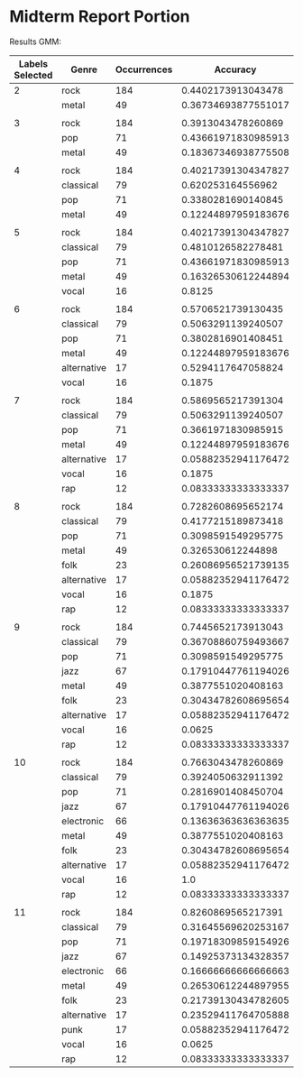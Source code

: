 # Midterm Report Portion

Results GMM:

| Labels Selected | Genre | Occurrences | Accuracy |
|-----------------|-------|-------------|----------|
| 2 | rock | 184 | 0.4402173913043478 |
| | metal|49|0.36734693877551017|
| | | | |
| 3 | rock | 184 | 0.3913043478260869|
||pop|71|0.43661971830985913|
||metal|49|0.18367346938775508|
|||||
|4|rock|184|0.40217391304347827|
||classical|79|0.620253164556962|
||pop|71|0.3380281690140845|
||metal|49|0.12244897959183676|
||||||
|5|rock|184|0.40217391304347827|
||classical|79|0.4810126582278481|
||pop|71|0.43661971830985913|
||metal|49|0.16326530612244894|
||vocal|16|0.8125|
|||||
|6|rock|184|0.5706521739130435|
||classical|79|0.5063291139240507|
||pop|71|0.3802816901408451|
||metal|49|0.12244897959183676|
||alternative|17|0.5294117647058824|
||vocal|16|0.1875|
|||||
|7|rock|184|0.5869565217391304|
||classical|79|0.5063291139240507|
||pop|71|0.3661971830985915|
||metal|49|0.12244897959183676|
||alternative|17|0.05882352941176472|
||vocal|16|0.1875|
||rap|12|0.08333333333333337|
|||||
|8|rock|184|0.7282608695652174|
||classical|79|0.4177215189873418|
||pop|71|0.3098591549295775|
||metal|49|0.326530612244898|
||folk|23|0.26086956521739135|
||alternative|17|0.05882352941176472|
||vocal|16|0.1875|
||rap|12|0.08333333333333337|
|||||
|9|rock|184|0.7445652173913043|
||classical|79|0.36708860759493667|
||pop|71|0.3098591549295775|
||jazz|67|0.17910447761194026|
||metal|49|0.3877551020408163|
||folk|23|0.30434782608695654|
||alternative|17|0.05882352941176472|
||vocal|16|0.0625|
||rap|12|0.08333333333333337|
|||||
|10|rock|184|0.7663043478260869|
||classical|79|0.3924050632911392|
||pop|71|0.2816901408450704|
||jazz|67|0.17910447761194026|
||electronic|66|0.13636363636363635|
||metal|49|0.3877551020408163|
||folk|23|0.30434782608695654|
||alternative|17|0.05882352941176472|
||vocal|16|1.0|
||rap|12|0.08333333333333337|
|||||
|11|rock|184|0.8260869565217391|
||classical|79|0.31645569620253167|
||pop|71|0.19718309859154926|
||jazz|67|0.14925373134328357|
||electronic|66|0.16666666666666663|
||metal|49|0.26530612244897955|
||folk|23|0.21739130434782605|
||alternative|17|0.23529411764705888|
||punk|17|0.05882352941176472|
||vocal|16|0.0625|
||rap|12|0.08333333333333337|
